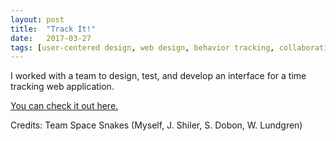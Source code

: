 ```yaml
---
layout: post
title:  "Track It!"
date:   2017-03-27
tags: [user-centered design, web design, behavior tracking, collaboration, northwestern]
---
```

I worked with a team to design, test, and develop an interface for a time tracking web application.

[You can check it out here.]({{site.baseurl}}/track_it/index.html)

Credits: Team Space Snakes (Myself, J. Shiler, S. Dobon, W. Lundgren)

<!-- Include YouTube link to prototyping.
Maybe even slides. -->
